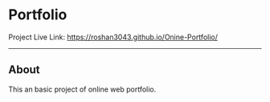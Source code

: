 # Portfolio
Project Live Link: https://roshan3043.github.io/Onine-Portfolio/
<hr>
<h2>About</h2> 
This an basic project of online web portfolio.
